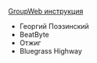 [GroupWeb инструкция](/groupweb_start.md)

- Георгий Поэзинский
- BeatByte
- Отжиг
- Bluegrass Highway
